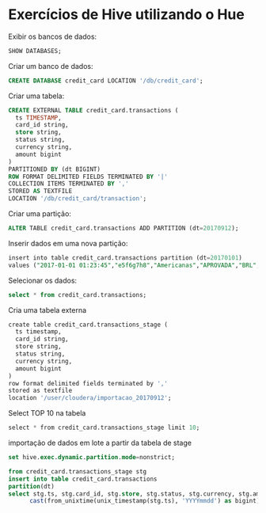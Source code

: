 # Exercícios de Hive utilizando o Hue

Exibir os bancos de dados:  
```sql
SHOW DATABASES;
```

Criar um banco de dados:  
```sql
CREATE DATABASE credit_card LOCATION '/db/credit_card';
```

Criar uma tabela:
```sql
CREATE EXTERNAL TABLE credit_card.transactions (  
  ts TIMESTAMP,  
  card_id string,  
  store string,  
  status string,  
  currency string,  
  amount bigint  
)  
PARTITIONED BY (dt BIGINT)  
ROW FORMAT DELIMITED FIELDS TERMINATED BY '|'  
COLLECTION ITEMS TERMINATED BY ','  
STORED AS TEXTFILE  
LOCATION '/db/credit_card/transaction';
```

Criar uma partição:  
```sql
ALTER TABLE credit_card.transactions ADD PARTITION (dt=20170912);
```

Inserir dados em uma nova partição:
```sql
insert into table credit_card.transactions partition (dt=20170101)   
values ("2017‐01‐01 01:23:45","e5f6g7h8","Americanas","APROVADA","BRL",5000);
```

Selecionar os dados:
```sql
select * from credit_card.transactions;
```

Cria uma tabela externa 
```sql
create table credit_card.transactions_stage (
  ts timestamp,     
  card_id string,     
  store string,     
  status string,     
  currency string,     
  amount bigint 
) 
row format delimited fields terminated by ',' 
stored as textfile 
location '/user/cloudera/importacao_20170912';
```

Select TOP 10 na tabela 
```sql
select * from credit_card.transactions_stage limit 10;
```

importação de dados em lote a partir da tabela de stage
```sql
set hive.exec.dynamic.partition.mode=nonstrict;

from credit_card.transactions_stage stg 
insert into table credit_card.transactions 
partition(dt) 
select stg.ts, stg.card_id, stg.store, stg.status, stg.currency, stg.amount, 
      cast(from_unixtime(unix_timestamp(stg.ts), 'YYYYmmdd') as bigint);
```
